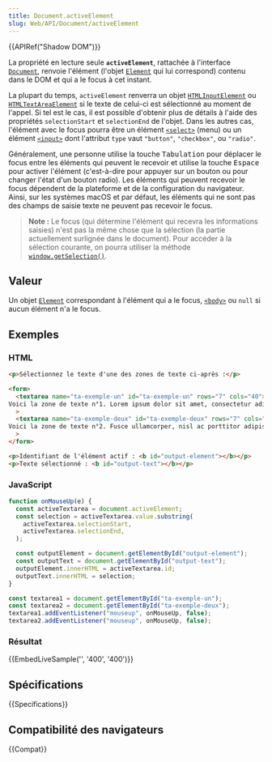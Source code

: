 ```yaml
---
title: Document.activeElement
slug: Web/API/Document/activeElement
---
```


{{APIRef("Shadow DOM")}}

La propriété en lecture seule **`activeElement`**, rattachée à l'interface [`Document`](/fr/docs/Web/API/Document), renvoie l'élément (l'objet [`Element`](/fr/docs/Web/API/Element) qui lui correspond) contenu dans le DOM et qui a le focus à cet instant.

La plupart du temps, `activeElement` renverra un objet [`HTMLInputElement`](/fr/docs/Web/API/HTMLInputElement) ou [`HTMLTextAreaElement`](/fr/docs/Web/API/HTMLTextAreaElement) si le texte de celui-ci est sélectionné au moment de l'appel. Si tel est le cas, il est possible d'obtenir plus de détails à l'aide des propriétés `selectionStart` et `selectionEnd` de l'objet. Dans les autres cas, l'élément avec le focus pourra être un élément [`<select>`](/fr/docs/Web/HTML/Element/select) (menu) ou un élément [`<input>`](/fr/docs/Web/HTML/Element/Input) dont l'attribut `type` vaut `"button"`, `"checkbox"`, ou `"radio"`.

Généralement, une personne utilise la touche <kbd>Tabulation</kbd> pour déplacer le focus entre les éléments qui peuvent le recevoir et utilise la touche <kbd>Espace</kbd> pour activer l'élément (c'est-à-dire pour appuyer sur un bouton ou pour changer l'état d'un bouton radio). Les éléments qui peuvent recevoir le focus dépendent de la plateforme et de la configuration du navigateur. Ainsi, sur les systèmes macOS et par défaut, les éléments qui ne sont pas des champs de saisie texte ne peuvent pas recevoir le focus.

> **Note :** Le focus (qui détermine l'élément qui recevra les informations saisies) n'est pas la même chose que la sélection (la partie actuellement surlignée dans le document). Pour accéder à la sélection courante, on pourra utiliser la méthode [`window.getSelection()`](/fr/docs/Web/API/Window/getSelection).

## Valeur

Un objet [`Element`](/fr/docs/Web/API/Element) correspondant à l'élément qui a le focus, [`<body>`](/fr/docs/Web/HTML/Element/body) ou
`null` si aucun élément n'a le focus.

## Exemples

### HTML

```html
<p>Sélectionnez le texte d'une des zones de texte ci-après :</p>

<form>
  <textarea name="ta-exemple-un" id="ta-exemple-un" rows="7" cols="40">
Voici la zone de texte n°1. Lorem ipsum dolor sit amet, consectetur adipiscing elit. Donec tincidunt, lorem a porttitor molestie, odio nibh iaculis libero, et accumsan nunc orci eu dui.</textarea
  >
  <textarea name="ta-exemple-deux" id="ta-exemple-deux" rows="7" cols="40">
Voici la zone de texte n°2. Fusce ullamcorper, nisl ac porttitor adipiscing, urna orci egestas libero, ut accumsan orci lacus laoreet diam. Morbi sed euismod diam.</textarea
  >
</form>

<p>Identifiant de l'élément actif : <b id="output-element"></b></p>
<p>Texte sélectionné : <b id="output-text"></b></p>
```

### JavaScript

```js
function onMouseUp(e) {
  const activeTextarea = document.activeElement;
  const selection = activeTextarea.value.substring(
    activeTextarea.selectionStart,
    activeTextarea.selectionEnd,
  );

  const outputElement = document.getElementById("output-element");
  const outputText = document.getElementById("output-text");
  outputElement.innerHTML = activeTextarea.id;
  outputText.innerHTML = selection;
}

const textarea1 = document.getElementById("ta-exemple-un");
const textarea2 = document.getElementById("ta-exemple-deux");
textarea1.addEventListener("mouseup", onMouseUp, false);
textarea2.addEventListener("mouseup", onMouseUp, false);
```

### Résultat

{{EmbedLiveSample('', '400', '400')}}

## Spécifications

{{Specifications}}

## Compatibilité des navigateurs

{{Compat}}
